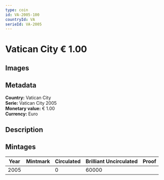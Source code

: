 ```yaml
---
type: coin
id: VA-2005-100
countryId: VA
serieId: VA-2005
---
```


# Vatican City € 1.00

## Images


## Metadata

**Country:** Vatican City\
**Serie:** Vatican City 2005\
**Monetary value:** € 1.00\
**Currency:** Euro

## Description


## Mintages

| Year | Mintmark | Circulated | Brilliant Uncirculated | Proof |
| ---- | -------- | ---------- | ---------------------- | ----- |
| 2005 |  | 0| 60000 |  |
